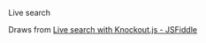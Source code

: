 Live search

Draws from [Live search with Knockout.js - JSFiddle](http://jsfiddle.net/mythical/XJEzc/)
